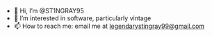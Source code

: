 - 👋 Hi, I’m @ST1NGRAY95
- 👀 I’m interested in software, particularly vintage
- 📫 How to reach me: email me at legendarystingray99@gmail.com 

<!---
ST1NGRAY95/ST1NGRAY95 is a ✨ special ✨ repository because its `README.md` (this file) appears on your GitHub profile.
You can click the Preview link to take a look at your changes.
--->
